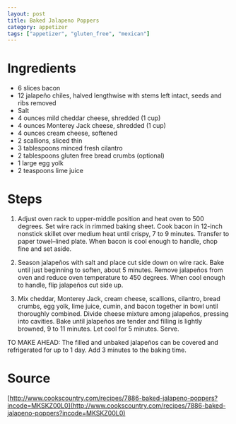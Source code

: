 ```yaml
---
layout: post
title: Baked Jalapeno Poppers
category: appetizer
tags: ["appetizer", "gluten_free", "mexican"]
---
```


# Ingredients

* 6 slices bacon
* 12 jalapeño chiles, halved lengthwise with stems left intact, seeds and ribs removed
* Salt
* 4	ounces mild cheddar cheese, shredded (1 cup)
* 4	ounces Monterey Jack cheese, shredded (1 cup)
* 4	ounces cream cheese, softened
* 2	scallions, sliced thin
* 3	tablespoons minced fresh cilantro
* 2	tablespoons gluten free bread crumbs (optional)
* 1	large egg yolk
* 2	teaspoons lime juice

# Steps

1. Adjust oven rack to upper-middle position and heat oven to 500 degrees. Set wire rack in rimmed baking sheet. Cook bacon in 12-inch nonstick skillet over medium heat until crispy, 7 to 9 minutes. Transfer to paper towel–lined plate. When bacon is cool enough to handle, chop fine and set aside.

2. Season jalapeños with salt and place cut side down on wire rack. Bake until just beginning to soften, about 5 minutes. Remove jalapeños from oven and reduce oven temperature to 450 degrees. When cool enough to handle, flip jalapeños cut side up.

3. Mix cheddar, Monterey Jack, cream cheese, scallions, cilantro, bread crumbs, egg yolk, lime juice, cumin, and bacon together in bowl until thoroughly combined. Divide cheese mixture among jalapeños, pressing into cavities. Bake until jalapeños are tender and filling is lightly browned, 9 to 11 minutes. Let cool for 5 minutes. Serve.

TO MAKE AHEAD: The filled and unbaked jalapeños can be covered and refrigerated for up to 1 day. Add 3 minutes to the baking time.
# Source
[http://www.cookscountry.com/recipes/7886-baked-jalapeno-poppers?incode=MKSKZ00L0](http://www.cookscountry.com/recipes/7886-baked-jalapeno-poppers?incode=MKSKZ00L0)

